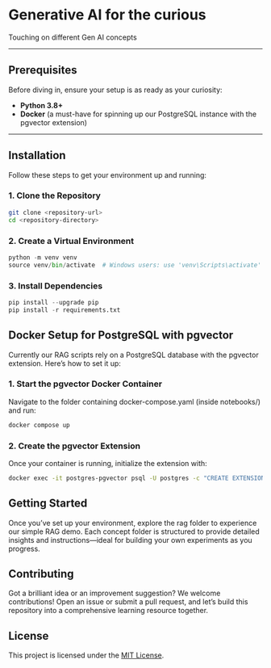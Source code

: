 # Generative AI for the curious 
Touching on different Gen AI concepts

---

## Prerequisites
Before diving in, ensure your setup is as ready as your curiosity:

- **Python 3.8+** 
- **Docker** (a must-have for spinning up our PostgreSQL instance with the pgvector extension)

---

## Installation
Follow these steps to get your environment up and running:

### 1. Clone the Repository
```bash
git clone <repository-url>
cd <repository-directory>
```


### 2. Create a Virtual Environment
```python
python -m venv venv
source venv/bin/activate  # Windows users: use 'venv\Scripts\activate'
```

### 3. Install Dependencies
```python
pip install --upgrade pip
pip install -r requirements.txt
```

## Docker Setup for PostgreSQL with pgvector
Currently our RAG scripts rely on a PostgreSQL database with the pgvector extension. Here’s how to set it up:

### 1. Start the pgvector Docker Container
Navigate to the folder containing docker-compose.yaml (inside notebooks/) and run:

```bash
docker compose up
```

### 2. Create the pgvector Extension
Once your container is running, initialize the extension with:
```bash
docker exec -it postgres-pgvector psql -U postgres -c "CREATE EXTENSION vector"
```


## Getting Started
Once you’ve set up your environment, explore the rag folder to experience our simple RAG demo. 
Each concept folder is structured to provide detailed insights and instructions—ideal for building 
your own experiments as you progress.

## Contributing
Got a brilliant idea or an improvement suggestion? We welcome contributions! 
Open an issue or submit a pull request, and let’s build this repository into a comprehensive learning resource together.

## License
This project is licensed under the [MIT License](https://opensource.org/license/mit).